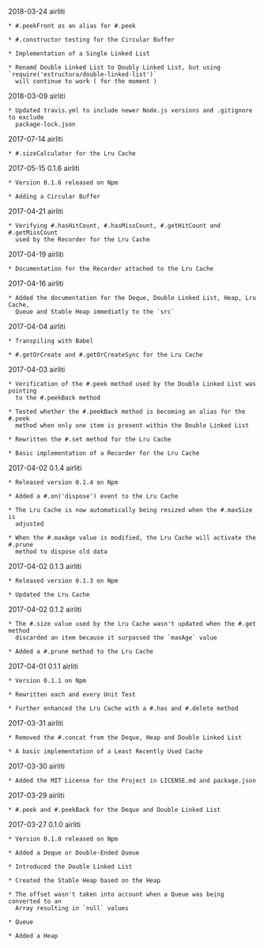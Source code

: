 2018-03-24 airliti

    * #.peekFront as an alias for #.peek

    * #.constructor testing for the Circular Buffer

    * Implementation of a Single Linked List

    * Renamd Double Linked List to Doubly Linked List, but using `require('estructura/double-linked-list')`
      will continue to work ( for the moment )

2018-03-09 airliti

    * Updated travis.yml to include newer Node.js versions and .gitignore to exclude
      package-lock.json

2017-07-14 airliti

    * #.sizeCalculator for the Lru Cache

2017-05-15 0.1.6 airliti

    * Version 0.1.6 released on Npm

    * Adding a Circular Buffer

2017-04-21 airliti

    * Verifying #.hasHitCount, #.hasMissCount, #.getHitCount and #.getMissCount
      used by the Recorder for the Lru Cache

2017-04-19 airliti

    * Documentation for the Recorder attached to the Lru Cache

2017-04-16 airliti

    * Added the documentation for the Deque, Double Linked List, Heap, Lru Cache,
      Queue and Stable Heap immediatly to the `src`

2017-04-04 airliti

    * Transpiling with Babel

    * #.getOrCreate and #.getOrCreateSync for the Lru Cache

2017-04-03 airliti

    * Verification of the #.peek method used by the Double Linked List was pointing
      to the #.peekBack method
      
    * Tested whether the #.peekBack method is becoming an alias for the #.peek
      method when only one item is present within the Double Linked List
          
    * Rewritten the #.set method for the Lru Cache
    
    * Basic implementation of a Recorder for the Lru Cache

2017-04-02 0.1.4 airliti

    * Released version 0.1.4 on Npm
    
    * Added a #.on('dispose') event to the Lru Cache
    
    * The Lru Cache is now automatically being resized when the #.maxSize is 
      adjusted
    
    * When the #.maxAge value is modified, the Lru Cache will activate the #.prune
      method to dispose old data

2017-04-02 0.1.3 airliti

    * Released version 0.1.3 on Npm

    * Updated the Lru Cache

2017-04-02 0.1.2 airliti

    * The #.size value used by the Lru Cache wasn't updated when the #.get method 
      discarded an item because it surpassed the `maxAge` value

    * Added a #.prune method to the Lru Cache

2017-04-01 0.1.1 airliti

    * Version 0.1.1 on Npm

    * Rewritten each and every Unit Test
    
    * Further enhanced the Lru Cache with a #.has and #.delete method

2017-03-31 airliti

    * Removed the #.concat from the Deque, Heap and Double Linked List

    * A basic implementation of a Least Recently Used Cache

2017-03-30 airliti

    * Added the MIT License for the Project in LICENSE.md and package.json

2017-03-29 airliti

    * #.peek and #.peekBack for the Deque and Double Linked List

2017-03-27 0.1.0 airliti

    * Version 0.1.0 released on Npm

    * Added a Deque or Double-Ended Queue
    
    * Introduced the Double Linked List
    
    * Created the Stable Heap based on the Heap
    
    * The offset wasn't taken into account when a Queue was being converted to an 
      Array resulting in `null` values
    
    * Queue
    
    * Added a Heap
